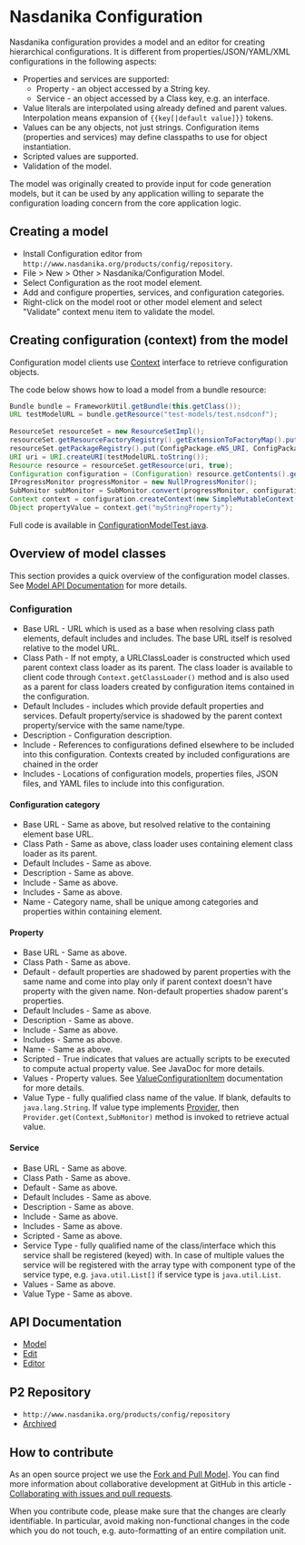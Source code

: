# Nasdanika Configuration

Nasdanika configuration provides a model and an editor for creating hierarchical configurations. It is different from properties/JSON/YAML/XML configurations in the following aspects:

* Properties and services are supported:
  * Property - an object accessed by a String key.
  * Service -  an object accessed by a Class key, e.g. an interface.
* Value literals are interpolated using already defined and parent values. Interpolation means expansion of ``{{key[|default value]}}`` tokens.
* Values can be any objects, not just strings. Configuration items (properties and services) may define classpaths to use for object instantiation.
* Scripted values are supported.
* Validation of the model. 

The model was originally created to provide input for code generation models, but it can be used by any application willing to separate the configuration loading concern from the core
application logic.  

## Creating a model

* Install Configuration editor from ``http://www.nasdanika.org/products/config/repository``.
* File > New > Other > Nasdanika/Configuration Model.
* Select Configuration as the root model element.
* Add and configure properties, services, and configuration categories.
* Right-click on the model root or other model element and select "Validate" context menu item to validate the model.

## Creating configuration (context) from the model

Configuration model clients use [Context](apidocs/model/index.html?org/nasdanika/config/Context.html) interface to retrieve
configuration objects.

The code below shows how to load a model from a bundle resource:

```java
Bundle bundle = FrameworkUtil.getBundle(this.getClass());
URL testModelURL = bundle.getResource("test-models/test.nsdconf");
		
ResourceSet resourceSet = new ResourceSetImpl();
resourceSet.getResourceFactoryRegistry().getExtensionToFactoryMap().put(Resource.Factory.Registry.DEFAULT_EXTENSION, new XMIResourceFactoryImpl());
resourceSet.getPackageRegistry().put(ConfigPackage.eNS_URI, ConfigPackage.eINSTANCE);
URI uri = URI.createURI(testModelURL.toString());
Resource resource = resourceSet.getResource(uri, true);
Configuration configuration = (Configuration) resource.getContents().get(0);
IProgressMonitor progressMonitor = new NullProgressMonitor();
SubMonitor subMonitor = SubMonitor.convert(progressMonitor, configuration.getConfigWorkSize());
Context context = configuration.createContext(new SimpleMutableContext(), subMonitor);
Object propertyValue = context.get("myStringProperty");
```

Full code is available in [ConfigurationModelTest.java](https://github.com/Nasdanika/config/blob/master/org.nasdanika.config.tests/src/org/nasdanika/config/tests/ConfigurationModelTest.java).

## Overview of model classes

This section provides a quick overview of the configuration model classes. 
See [Model API Documentation](apidocs/model) for more details.

### Configuration

* Base URL - URL which is used as a base when resolving class path elements, default includes and includes. The base URL itself is resolved relative to the model URL.
* Class Path - If not empty, a URLClassLoader is constructed which used parent context class loader as its parent. The class loader is available to client code through ``Context.getClassLoader()`` method and is also used as a parent for class loaders created by configuration items contained in the configuration. 
* Default Includes - includes which provide default properties and services. Default property/service is shadowed by the parent context property/service with the same name/type. 
* Description - Configuration description.
* Include - References to configurations defined elsewhere to be included into this configuration. Contexts created by included configurations are chained in the order 
* Includes - Locations of configuration models, properties files, JSON files, and YAML files to include into this configuration.

#### Configuration category

* Base URL - Same as above, but resolved relative to the containing element base URL. 
* Class Path - Same as above, class loader uses containing element class loader as its parent.
* Default Includes - Same as above.
* Description - Same as above.
* Include - Same as above.
* Includes - Same as above.
* Name - Category name, shall be unique among categories and properties within containing element.

#### Property

* Base URL - Same as above.
* Class Path - Same as above.
* Default - default properties are shadowed by parent properties with the same name and come into play only if parent context doesn't have property with the given name. Non-default properties shadow parent's properties.
* Default Includes - Same as above.
* Description - Same as above.
* Include - Same as above.
* Includes - Same as above.
* Name - Same as above.
* Scripted - True indicates that values are actually scripts to be executed to compute actual property value. See JavaDoc for more details. 
* Values - Property values. See [ValueConfigurationItem](apidocs/model/index.html?org/nasdanika/config/ValueConfigurationItem.html) documentation for more details. 
* Value Type - fully qualified class name of the value. If blank, defaults to ``java.lang.String``. If value type implements [Provider](apidocs/model/index.html?org/nasdanika/config/Provider.html), then ``Provider.get(Context,SubMonitor)`` method is invoked to retrieve actual value. 

#### Service

* Base URL - Same as above.
* Class Path - Same as above.
* Default - Same as above.
* Default Includes - Same as above.
* Description - Same as above.
* Include - Same as above.
* Includes - Same as above.
* Scripted - Same as above.
* Service Type - fully qualified name of the class/interface which this service shall be registered (keyed) with. In case of multiple values the service will be registered with the  array type with component type of the service type, e.g. ``java.util.List[]`` if service type is ``java.util.List``.  
* Values - Same as above.
* Value Type - Same as above.

## API Documentation

* [Model](apidocs/model)
* [Edit](apidocs/edit)
* [Editor](apidocs/editor)

## P2 Repository

 * ``http://www.nasdanika.org/products/config/repository``
 * [Archived](http://www.nasdanika.org/products/config/org.nasdanika.config.repository-0.1.0-SNAPSHOT.zip)
 
## How to contribute

As an open source project we use the [Fork and Pull Model](https://help.github.com/articles/about-collaborative-development-models/).
You can find more information about collaborative development at GitHub in this article - [Collaborating with issues and pull requests](https://help.github.com/categories/collaborating-with-issues-and-pull-requests).

When you contribute code, please make sure that the changes are clearly identifiable. In particular, avoid making non-functional changes in the code which you do not touch, 
e.g. auto-formatting of an entire compilation unit. 
